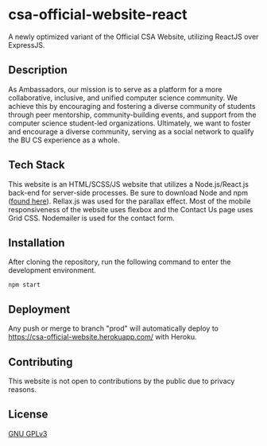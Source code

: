 # csa-official-website-react
A newly optimized variant of the Official CSA Website, utilizing ReactJS over ExpressJS.

## Description
As Ambassadors, our mission is to serve as a platform for a more collaborative, inclusive, and unified computer science community. We achieve this by encouraging and fostering a diverse community of students through peer mentorship, community-building events, and support from the computer science student-led organizations. Ultimately, we want to foster and encourage a diverse community, serving as a social network to qualify the BU CS experience as a whole.

## Tech Stack
This website is an HTML/SCSS/JS website that utilizes a Node.js/React.js back-end for server-side processes. Be sure to download Node and npm ([found here](https://nodejs.org/en/)). Rellax.js was used for the parallax effect. Most of the mobile responsiveness of the website uses flexbox and the Contact Us page uses Grid CSS. Nodemailer is used for the contact form.

## Installation
After cloning the repository, run the following command to enter the development environment.
```
npm start
```

## Deployment
Any push or merge to branch "prod" will automatically deploy to https://csa-official-website.herokuapp.com/ with Heroku.

## Contributing
This website is not open to contributions by the public due to privacy reasons.

## License
[GNU GPLv3](https://choosealicense.com/licenses/gpl-3.0/)
